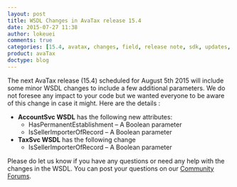 ```yaml
---
layout: post
title: WSDL Changes in AvaTax release 15.4
date: 2015-07-27 11:38
author: lokeuei
comments: true
categories: [15.4, avatax, changes, field, release note, sdk, updates, wsdl]
product: avaTax
doctype: blog
---
```

The next AvaTax release (15.4) scheduled for August 5th 2015 will include some minor WSDL changes to include a few additional parameters. We do not foresee any impact to your code but we wanted everyone to be aware of this change in case it might. Here are the details :
<ul>
	<li><strong>AccountSvc WSDL</strong> has the following new attributes:
<ul>
	<li>HasPermanentEstablishment – A Boolean parameter</li>
	<li>IsSellerImporterOfRecord – A Boolean parameter</li>
</ul>
</li>
	<li><strong>TaxSvc WSDL</strong> has the following change
<ul>
	<li>IsSellerImporterOfRecord – A Boolean parameter</li>
</ul>
</li>
</ul>

Please do let us know if you have any questions or need any help with the changes in the WSDL. You can post your questions on our <a href="https://community.avalara.com/avalara/category_sets/developers">Community Forums</a>.
